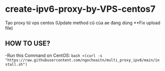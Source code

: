 # create-ipv6-proxy-by-VPS-centos7
Tạo proxy từ vps centos (Update method cũ của ae đang dùng **Fix upload file)

## HOW TO USE?
-Run this Command on CentOS: `bash <(curl -s "https://raw.githubusercontent.com/ngochoaitn/multi_proxy_ipv6/main/install.sh")`
